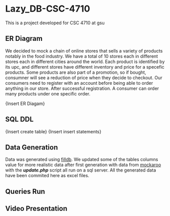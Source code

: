 # Lazy_DB-CSC-4710
This is a project developed for CSC 4710 at gsu
## ER Diagram
We decided to mock a chain of online stores that sells a variety of products notably in the food industry. 
We have a total of 10 stores each in different stores each in different cities around the world. Each product is identified by its upc, and different stores have different inventory and price for a specefic products. Some products are also part of a promotion, so if bought, consumner will see a reduction of price when they decide to checkout. 
Our consumers need to register with an account before being able to order anything in our store. After successful registration. A consumer can order many products under one specific order.

{Insert ER Diagam}

## SQL DDL

{Insert create table}
{Insert insert statements}

## Data Generation

Data was generated using [filldb](http://filldb.info/dummy). 
We updated some of the tables columns value for more realistic data after first generation with data from [mockaroo](https://www.mockaroo.com/) with the ***update.php*** script
all run on a sql server. All the generated data have been commited here as excel files.


## Queries Run

## Video Presentation

